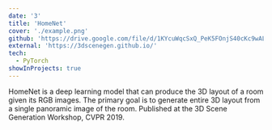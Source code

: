 ```yaml
---
date: '3'
title: 'HomeNet'
cover: './example.png'
github: 'https://drive.google.com/file/d/1KYcuWqcSxQ_PeK5FOnjS40cKc9wALjak/view'
external: 'https://3dscenegen.github.io/'
tech:
  - PyTorch
showInProjects: true
---
```


HomeNet is a deep learning model that can produce the 3D layout of a room given its RGB images. The primary goal is to generate entire 3D layout from a single panoramic image of the room. Published at the 3D Scene Generation Workshop, CVPR 2019.